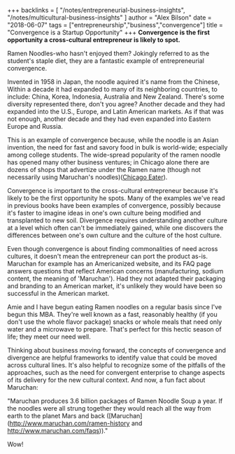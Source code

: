 +++
backlinks = [
  "/notes/entrepreneurial-business-insights",
  "/notes/multicultural-business-insights"
]
author = "Alex Bilson"
date = "2018-06-07"
tags = ["entrepreneurship","business","convergence"]
title = "Convergence is a Startup Opportunity"
+++
**Convergence is the first opportunity a cross-cultural entrepreneur is likely to spot.**

Ramen Noodles-who hasn't enjoyed them?  Jokingly referred to as the student's staple diet, they are a fantastic example of entrepreneurial convergence.

Invented in 1958 in Japan, the noodle aquired it's name from the Chinese, Within a decade it had expanded to many of its neighboring countries, to include: China, Korea, Indonesia, Australia and New Zealand.  There's some diversity represented there, don't you agree?  Another decade and they had expanded into the U.S., Europe, and Latin American markets.  As if that was not enough, another decade and they had even expanded into Eastern Europe and Russia.

This is an example of convergence because, while the noodle is an Asian invention, the need for fast and savory food in bulk is world-wide; especially among college students.  The wide-spread popularity of the ramen noodle has opened many other business ventures; in Chicago alone there are dozens of shops that advertize under the Ramen name (though not necessarily using Maruchan's noodles)([Chicago Eater](http://chicago.eater.com/maps/best-ramen-restaurants-chicago)).

Convergence is important to the cross-cultural entrepreneur because it's likely to be the first opportunity he spots.  Many of the examples we've read in previous books have been examples of convergence, possibly because it's faster to imagine ideas in one's own culture being modified and transplanted to new soil.  Divergence requires understanding another culture at a level which often can't be immediately gained, while one discovers the differences between one's own culture and the culture of the host culture.

Even though convergence is about finding commonalities of need across cultures, it doesn't mean the entrepreneur can port the product as-is.  Maruchan for example has an Americanized website, and its FAQ page answers questions that reflect American concerns (manufacturing, sodium content, the meaning of 'Maruchan').  Had they not adapted their packaging and branding to an American market, it's unlikely they would have been so successful in the American market.

Amie and I have begun eating Ramen noodles on a regular basis since I've begun this MBA.  They're well known as a fast, reasonably healthy (if you don't use the whole flavor package) snacks or whole meals that need only water and a microwave to prepare.  That's perfect for this hectic season of life; they meet our need well.

Thinking about business moving forward, the concepts of convergence and divergence are helpful frameworks to identify value that could be moved across cultural lines.  It's also helpful to recognize some of the pitfalls of the approaches, such as the need for convergent enterprise to change aspects of its delivery for the new cultural context.  And now, a fun fact about Maruchan:

"Maruchan produces 3.6 billion packages of Ramen Noodle Soup a year. If the noodles were all strung together they would reach all the way from earth to the planet Mars and back ([Maruchan](http://www.maruchan.com/ramen-history and http://www.maruchan.com/faqs))."

Wow!
